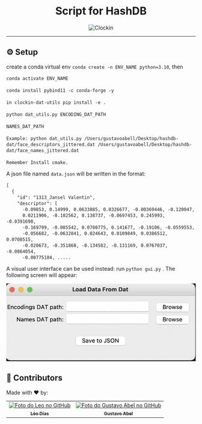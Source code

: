 <h1 align="center">Script for HashDB
</h1>
<p align="center">
  <img src="https://user-images.githubusercontent.com/69880411/230638854-2dcd77b7-f16d-4209-b95d-291e9cd16028.png" alt="Clockin" title="Clockin">
</p>
<hr/>

## ⚙️ Setup
create a conda virtual env
`conda create -n ENV_NAME python=3.10`, then

```
conda activate ENV_NAME

conda install pybind11 -c conda-forge -y 

in clockin-dat-utils pip install -e . 

python dat_utils.py ENCODING_DAT_PATH 

NAMES_DAT_PATH

Example: python dat_utils.py /Users/gustavoabell/Desktop/hashdb-dat/face_descriptors_jittered.dat /Users/gustavoabell/Desktop/hashdb-dat/face_names_jittered.dat

Remember Install cmake.
```

A json file named `data.json` will be written in the format:

```
[
  {
    "id": "1313_Jansel Valentin",
    "descriptor": [
      -0.09853, 0.14999, 0.0633885, 0.0326677, -0.00369446, -0.120047,
      0.0211906, -0.102562, 0.138737, -0.0697453, 0.245993, -0.0391698,
      -0.169799, -0.085542, 0.0700775, 0.141677, -0.19106, -0.0559553,
      -0.056682, -0.0632841, 0.024643, 0.0109849, 0.0386512, 0.0708515,
      -0.020673, -0.351868, -0.134582, -0.131169, 0.0767037, -0.0864054,
      -0.00775184, .....
``` 

A visual user interface can be used instead:
run `python gui.py` . The following screen will appear:

![visual user interface](image.png)

## 🤝 Contributors

Made with ❤️ by:
<table>
<tbody>
  <tr>
  <td align="center">
      <a href="#">
        <img src="https://user-images.githubusercontent.com/69880411/221444074-5d025253-560f-4e29-8438-5a920eb3cb17.jpeg" width="100px;" alt="Foto do Leo no GitHub"/><br>
        <sub>
          <b>Léo Dias</b>
        </sub>
      </a>
    </td>
  <td align="center">
      <a href="#">
        <img src="https://github.com/gustavoabel.png" width="100px;" alt="Foto do Gustavo Abel no GitHub"/><br>
        <sub>
          <b>Gustavo Abel</b>
        </sub>
      </a>
    </td>
    </tr>
  </tbody>
</table>
